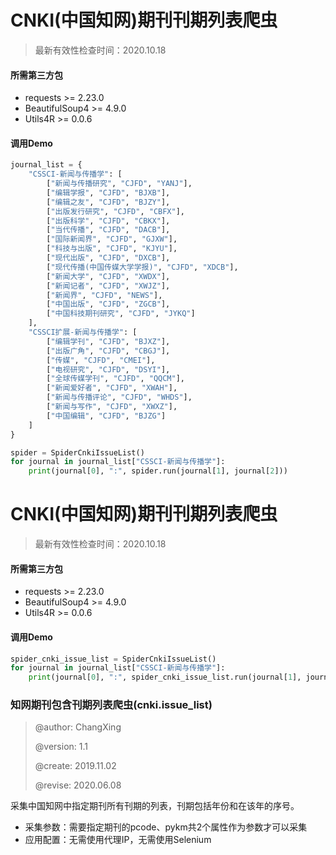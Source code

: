 # CNKI(中国知网)期刊刊期列表爬虫

> 最新有效性检查时间：2020.10.18

#### 所需第三方包

* requests >= 2.23.0
* BeautifulSoup4 >= 4.9.0
* Utils4R >= 0.0.6

#### 调用Demo

```python
journal_list = {
    "CSSCI-新闻与传播学": [
        ["新闻与传播研究", "CJFD", "YANJ"],
        ["编辑学报", "CJFD", "BJXB"],
        ["编辑之友", "CJFD", "BJZY"],
        ["出版发行研究", "CJFD", "CBFX"],
        ["出版科学", "CJFD", "CBKX"],
        ["当代传播", "CJFD", "DACB"],
        ["国际新闻界", "CJFD", "GJXW"],
        ["科技与出版", "CJFD", "KJYU"],
        ["现代出版", "CJFD", "DXCB"],
        ["现代传播(中国传媒大学学报)", "CJFD", "XDCB"],
        ["新闻大学", "CJFD", "XWDX"],
        ["新闻记者", "CJFD", "XWJZ"],
        ["新闻界", "CJFD", "NEWS"],
        ["中国出版", "CJFD", "ZGCB"],
        ["中国科技期刊研究", "CJFD", "JYKQ"]
    ],
    "CSSCI扩展-新闻与传播学": [
        ["编辑学刊", "CJFD", "BJXZ"],
        ["出版广角", "CJFD", "CBGJ"],
        ["传媒", "CJFD", "CMEI"],
        ["电视研究", "CJFD", "DSYI"],
        ["全球传媒学刊", "CJFD", "QQCM"],
        ["新闻爱好者", "CJFD", "XWAH"],
        ["新闻与传播评论", "CJFD", "WHDS"],
        ["新闻与写作", "CJFD", "XWXZ"],
        ["中国编辑", "CJFD", "BJZG"]
    ]
}

spider = SpiderCnkiIssueList()
for journal in journal_list["CSSCI-新闻与传播学"]:
    print(journal[0], ":", spider.run(journal[1], journal[2]))
```

# CNKI(中国知网)期刊刊期列表爬虫

> 最新有效性检查时间：2020.10.18

#### 所需第三方包

* requests >= 2.23.0
* BeautifulSoup4 >= 4.9.0
* Utils4R >= 0.0.6

#### 调用Demo

```python
spider_cnki_issue_list = SpiderCnkiIssueList()
for journal in journal_list["CSSCI-新闻与传播学"]:
    print(journal[0], ":", spider_cnki_issue_list.run(journal[1], journal[2]))
```





### 知网期刊包含刊期列表爬虫(cnki.issue_list)

> @author: ChangXing
>
> @version: 1.1
>
> @create: 2019.11.02
>
> @revise: 2020.06.08

采集中国知网中指定期刊所有刊期的列表，刊期包括年份和在该年的序号。

* 采集参数：需要指定期刊的pcode、pykm共2个属性作为参数才可以采集
* 应用配置：无需使用代理IP，无需使用Selenium